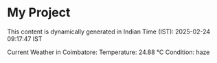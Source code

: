 # My Project

This content is dynamically generated in Indian Time (IST): 2025-02-24 09:17:47 IST


Current Weather in Coimbatore:
Temperature: 24.88 °C
Condition: haze
